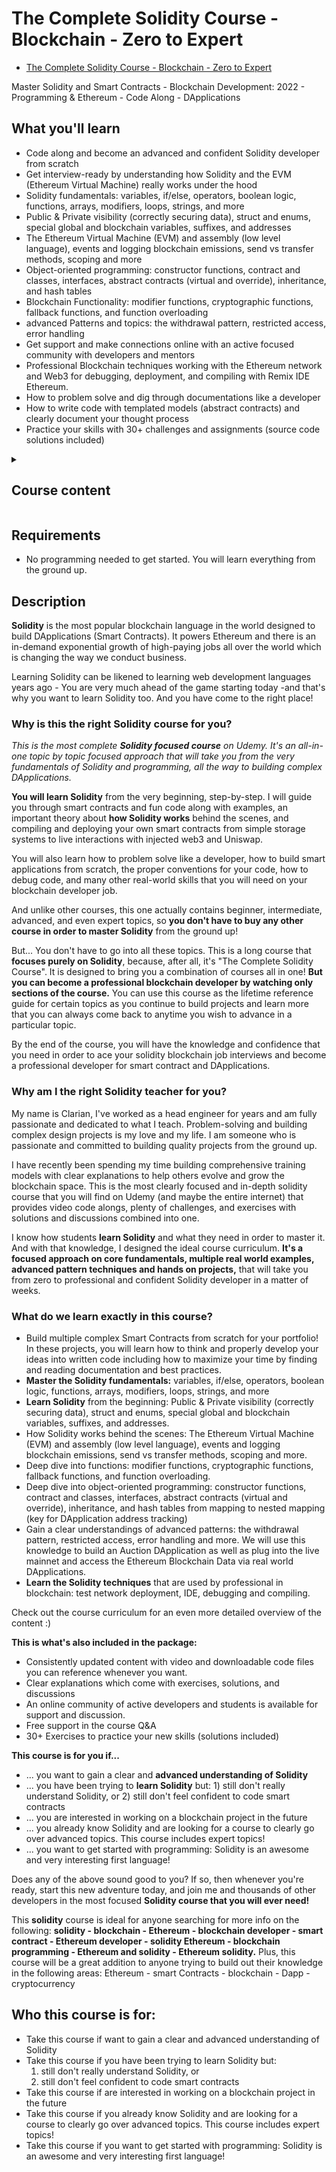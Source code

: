 # The Complete Solidity Course - Blockchain - Zero to Expert

- [The Complete Solidity Course - Blockchain - Zero to Expert](https://www.udemy.com/course/the-complete-solidity-course-blockchain-zero-to-expert/)

Master Solidity and Smart Contracts - Blockchain Development: 2022 - Programming & Ethereum - Code Along - DApplications

##  What you'll learn
-   Code along and become an advanced and confident Solidity developer from scratch
-   Get interview-ready by understanding how Solidity and the EVM (Ethereum Virtual Machine) really works under the hood
-   Solidity fundamentals: variables, if/else, operators, boolean logic, functions, arrays, modifiers, loops, strings, and more
-   Public & Private visibility (correctly securing data), struct and enums, special global and blockchain variables, suffixes, and addresses
-   The Ethereum Virtual Machine (EVM) and assembly (low level language), events and logging blockchain emissions, send vs transfer methods, scoping and more
-   Object-oriented programming: constructor functions, contract and classes, interfaces, abstract contracts (virtual and override), inheritance, and hash tables
-   Blockchain Functionality: modifier functions, cryptographic functions, fallback functions, and function overloading
-   advanced Patterns and topics: the withdrawal pattern, restricted access, error handling
-   Get support and make connections online with an active focused community with developers and mentors
-   Professional Blockchain techniques working with the Ethereum network and Web3 for debugging, deployment, and compiling with Remix IDE Ethereum.
-   How to problem solve and dig through documentations like a developer
-   How to write code with templated models (abstract contracts) and clearly document your thought process
-   Practice your skills with 30+ challenges and assignments (source code solutions included)

<details>
  <summary><h2>Course content</h2></summary>

>   14 sections • 189 lectures • 16h 30m total length

<details>
  <summary>Section 1: First Steps - How To Succeed In This Course</summary>

  1.  [What is a smart contract - Solidity](.)    
  1.  [Join our Online School (Developers and Mentors)](.)    
  1.  [Exercise: Meet the Community](.)    
  1.  [What is an IDE - Remix Ethereum](.)    
  1.  [Remix Ethereum - IDE Basics (How to use an IDE)](.)    
  1.  [How to Code Along with me throughout this Course](.)    
  1.  [Exercise - Get Familiar With the Remix Ethereum IDE](.)    
  1.  [What are comments in Solidity](.)    
  1.  [Why Comments are important!](.)    
</details>

<details>
  <summary>Section 2: Introduction To Solidity(For Complete Beginner)</summary>

  10.  [Solidity For Beginners - Welcome to your new journey!](.)      
  1.  [Copy & Paste Your First Smart Contract :)](.)      
  1.  [Compile & Deploy Your First Smart Contract](.)      
  1.  [Exercise - Recongifure A Solidity Smart Contract](.)      
  1.  [Solution - Reconfigure A Solidity Smart Contract](.)      
  1.  [Introduction To Pragma Solidity (Compiling Versions)](.)      
  1.  [How to understand Pragma Solidity](.)      
  1.  [Exercise - Instantiate Solidity](.)      
  1.  [Solution - Instantiate Solidity](.)      
  1.  [First Assignment - Ask One](.)      
</details>

<details>
  <summary>Section 3: Learn Solidity - Basics I</summary>

  20.  [General Introduction To Variables & Types](.)      
  1.  [Introduction To Booleans, Integers, & Strings](.)      
  1.  [Writing Solidity Variables](.)      
  1.  [Exercise - Write Solidity](.)      
  1.  [Solution - Write Solidity](.)      
  1.  [What Are Functions - In Solidity](.)      
  1.  [How To Write Functions in Solidity](.)      
  1.  [Scope - Functions and Variables in Solidity](.)      
  1.  [Exercise - Write Your First Smart Contract - Calculator](.)      
  1.  [Solution - Write Your First Smart Contract - Calculator](.)      
  1.  [Debug Assignment](.)      
  1.  [What is the Ethereum Virtual Machine (EVM)](.)      
  1.  [Exercise: Meet A Live Web3 Community and Decentralized Project](.)      
</details>

<details>
  <summary>Section 4: Learn Solidity - Basic II (Conditional, Scope & Visibility)</summary>

  33.  [Decision Making in Solidity](.)      
  1.  [How To Write If else statements in Solidity](.)      
  1.  [Exercise - Write an Airdrop If Statement in Solidity (Exercise with Solution)](.)      
  1.  [Visibility - Public Private Internal External - in Solidity](.)      
  1.  [Scope & State in Solidity](.)      
  1.  [Exercise - Strengthen Your Understanding Of Scope and State](.)      
  1.  [Solution - Strengthen Your Understanding Of Scope and State](.)      
  1.  [Visibility - Public Private Interal External - in Solidity II](.)      
  1.  [Visibility - Public Private Internal External - in Solidity III](.)      
  1.  [Operators in Solidity](.)      
  1.  [Arithmetic Operators in Solidity](.)      
  1.  [The Remainder Operator in Solidity](.)      
  1.  [How to calculate the Modulo Remainder - Trick](.)      
  1.  [Exercise - Arithmetic Operator Practice](.)      
  1.  [Solution - Arithmetic Operator Practice](.)      
  1.  [Comparison Opeartors in Solidity](.)      
  1.  [Exericse - Comparison Operators](.)      
  1.  [Solution - Comparison Opeartors](.)      
  1.  [Logical Operators in Solidity](.)      
  1.  [Exercise Logical Operators](.)      
  1.  [Solution - Logical Operators](.)      
  1.  [The Assignment Operator in Solidity](.)      
  1.  [Exercise - Final Solidity Operator Test](.)      
  1.  [Solution - Final Solidity Operator Test](.)      
  1.  [Assignment - Investigate Solidity And Make a Critical Assessment](.)      
</details>

<details>
  <summary>Section 5: Learn Solidity - Basic III</summary>

  58.  [How to improve your skills with this course](.)      
  1.  [Review - Modulo & Fun Math in Solidity](.)      
  1.  [The For Loop in Solidity](.)      
  1.  [Exercise - How to loop in Solidity](.)      
  1.  [Solution - How to loop in Solidity](.)      
  1.  [Strings in Solidity](.)      
  1.  [Memory Keyword in Solidity](.)      
  1.  [Bytes vs Strings in Solidity](.)      
  1.  [Bytes vs Strings in Solidity II](.)      
  1.  [Exercise - Writing Strings in Solidity](.)      
  1.  [Solution - Writing Strings in Solidity](.)      
</details>

<details>
  <summary>Section 6: Structure & Libraries in Solidity</summary>

  69.  [What are Constructors in Soliditiy](.)      
  1.  [Exercise - Build A Constructor in Soliditiy](.)      
  1.  [Solution - Build A Constructor in Solidity](.)      
  1.  [Arrays in Solidity - Pop Push and Length Methods](.)      
  1.  [Arrays in Solidity - Delete](.)      
  1.  [Exercise - Compact Array](.)      
  1.  [Solution - Compact Array](.)      
  1.  [What are Enums in Solidity](.)      
  1.  [Exercise - How To Write Enums](.)      
  1.  [Solution - How To Write Enums](.)      
  1.  [What are Structs in Solidity](.)      
  1.  [Exercise - Structs in Solidity](.)      
  1.  [Solution - Structs in Solidity](.)      
  1.  [Mapping in Solidity](.)      
  1.  [Exercise - Set Keys and Values](.)      
  1.  [Mapping & Struct Assignment](.)      
  1.  [Solution - Mapping & Struct Assignment](.)      
  1.  [Nested Mapping in Solidity](.)      
  1.  [Pairing Addresses Assignment](.)      
</details>

<details>
  <summary>Section 7: Learn Solidity Basics IV (Conversions and Special Variables)</summary>

  88.  [Bits and Uints - Conversion in Solidity](.)      
  1.  [Exercise - Bits & Bytes](.)      
  1.  [Solution - Bits & Bytes](.)      
  1.  [Ether Units and Denominations in Solidity](.)      
  1.  [Exercise - Assert Ether to Wei](.)      
  1.  [Solution - Assert Ether to Wei](.)      
  1.  [Exercise - Assert Time and Dates in Solidity](.)      
  1.  [Solution - Assert Time and Dates Suffix in Solidity](.)      
  1.  [Global variables in Solidity](.)      
  1.  [Global Variables in Solidity II](.)      
  1.  [Blockchain Variables](.)      
  1.  [Discussion - What is A Blockchain](.)      
</details>

<details>
  <summary>Section 8: Learn Functions in Solidity</summary>

  100.  [Overview on Functions in this Solidity Course](.)      
  1.  [What are Function Modifiers in Solidity](.)      
  1.  [How to write a Function Modifier in Solidity](.)      
  1.  [Exercise - Write a Function Modifier](.)      
  1.  [Solution - Write a Function Modifier](.)      
  1.  [The View Keyword in Solidity](.)      
  1.  [What does Pure mean in Solidity](.)      
  1.  [Exercise - View and Pure Functions](.)      
  1.  [Solution - View and Pure Functions](.)      
  1.  [The Fallback Function in Solidity I](.)      
  1.  [The Fallback Function in Solidity II](.)      
  1.  [The Fallback Function in Solidity III](.)      
  1.  [Exercise - Write a Fallback Function](.)      
  1.  [Function Overloading in Solidity](.)      
  1.  [Exercise - Write a Function Overload](.)      
  1.  [Solution - Write a Function Overload](.)      
  1.  [What are Cryptographic Functions](.)      
  1.  [Build A Random Generator Function](.)      
  1.  [Smart Contract Oracles](.)      
  1.  [Exercise - Cryptographic Oracle Contract](.)      
  1.  [Solution - Cryptographic Oracle Contract](.)      
</details>

<details>
  <summary>Section 9: Crytocurrency (Code - Along) & Smart Contracts - Fundamentals</summary>

  121.  [Crypto Coin Solution](.)      
  1.  [Crypto Token - Smart Contract Setup](.)      
  1.  [Minting Function in Solidity](.)      
  1.  [Send Tokens Function in Solidity](.)      
  1.  [Review: ERC20 Contract Intro](.)      
  1.  [Deploy Your First Crypto Coin :)](.)      
  1.  [Crypto Tokens Assignment](.)      
</details>

<details>
  <summary>Section 10: Solidity Patterns I - Cybersecurity</summary>

  128.  [Obvious (but helpful) Advice - Take your time with new things](.)      
  1.  [Leveling up in Solidity](.)      
  1.  [Pop Quiz - Looping & Transactions in Solidity](.)      
  1.  [Solution - Pop Quiz - Looping & Transactions in Solidity](.)      
  1.  [Smart Contracts - Points of Failure](.)      
  1.  [Should Contracts be allowed to receive funds? (Thought Experiment)](.)      
  1.  [A Vulnerable Smart Contract](.)      
  1.  [How To Hack A Smart Contract (Malicious Constructor Trick)](.)      
  1.  [Coding In Terms of Higher Patterns](.)      
  1.  [Transfer Vs Send Method in Solidity](.)      
  1.  [The Withdrawal Pattern in Solidity](.)      
  1.  [Exercise - Write a Withdrawal Function](.)      
  1.  [Solution - How To Write a Withdrawal Function in Solidity](.)      
  1.  [Discussion - What is a DApp](.)      
</details>

<details>
  <summary>Section 11: Solidity Patterns II - Restricted Access</summary>

  142.  [The Restricted Access Pattern](.)      
  1.  [Exercise - Modifier Function](.)      
  1.  [Solution - Modifier Function](.)      
  1.  [Only After Modifier in Solidity I](.)      
  1.  [Only After Modifier in Solidity II](.)      
  1.  [Exercise - Cost Restriction in Solidity](.)      
  1.  [Solution - Cost Restriction in Solidity](.)      
  1.  [Optional Bonus - Cost Restriction in Solidity](.)   
</details>

<details>
  <summary>Section 12: Learn Advanced Solidity I (Inheritance & Abstractions)</summary>

  150.  [Entrance Exam For The Advanced Solidity Sections](.)      
  1.  [Assignment - Share Your Entrance Exam Code Solution](.)      
  1.  [Solution - Contract Visibility Advanced](.)      
  1.  [Solution Contract Visibility Advanced II](.)      
  1.  [An Overview on Advanced Solidity in this Course](.)      
  1.  [What is Inheritance in Solidity](.)      
  1.  [Exercise - Inheritance with Smart Contracts](.)      
  1.  [Solution - Inheritance with Smart Contracts](.)      
  1.  [What Exactly Are Events in Solidity](.)      
  1.  [What Are Abstract Contracts in Solidity](.)      
  1.  [Virtual & Override in Abstract Contracts](.)      
  1.  [Exercise - Abstract Contract Calculator](.)      
  1.  [Solution - Abstract Contract Calculator](.)      
</details>

<details>
  <summary>Section 13: Learn Advanced Solidity II</summary>

  163.  [What are Interfaces in Solidity](.)      
  1.  [Injected Web3 Interface Exercise Prerequisite](.)      
  1.  [Exercise - Uniswap Interactions with Interfaces](.)      
  1.  [Solution Uniswap Interactions with Interfaces](.)      
  1.  [What are Libraries in Solidity](.)      
  1.  [Exercise - Access Library with Using A for B Pattern](.)      
  1.  [Solution - Access Library with Using A for B](.)      
  1.  [Assignment - Create Your Own Solidity Library](.)      
  1.  [Assemby & EVM OpCodes with Solidity](.)      
  1.  [How to write Assembly in Solidity](.)      
  1.  [Exercise - Use Assembly to run Byte Conversions](.)      
  1.  [Solution - Use Assembly to run Byte Conversions](.)      
  1.  [Overview of Error Handling in Solidity](.)      
  1.  [How does Require work in Solidity](.)      
  1.  [How does Revert work in Solidity](.)      
  1.  [How does Assert work in Solidity](.)      
  1.  [Exercise - Error Handling in Solidity](.)      
  1.  [Solution - Error Handling in Solidity](.)      
  1.  [Final Exercise - Build an Auction DApplication](.)      
  1.  [Solution - State Variables and Constructor - Auction](.)      
  1.  [Solution - Bid Function - Auction](.)      
  1.  [Solution - Withdrawal Function - Auction](.)      
  1.  [Solution - Final Auction Solution](.)      
  1.  [Final Assignment - Additional Auction Feature Implementation](.)      
</details>

<details>
  <summary>Section 14: The End!</summary>

  187.  [One Last Chance to Make This Course Better for Your Permanent Learning Library](.)  
  1.  [Alumni](.)  
  1.  [Final Concluision](.)  
</details>

</details>

##  Requirements

-   No programming needed to get started. You will learn everything from the ground up.

##  Description

**Solidity** is the most popular blockchain language in the world designed to build DApplications (Smart Contracts). It powers Ethereum and there is an in-demand exponential growth of high-paying jobs all over the world which is changing the way we conduct business.

Learning Solidity can be likened to learning web development languages years ago - You are very much ahead of the game starting today -and that's why you want to learn Solidity too. And you have come to the right place!

###  **Why is this the right Solidity course for you?**

*This is the most complete **Solidity focused course** on Udemy. It's an all-in-one topic by topic focused approach that will take you from the very fundamentals of Solidity and programming, all the way to building complex DApplications.*

**You will learn Solidity** from the very beginning, step-by-step. I will guide you through smart contracts and fun code along with examples, an important theory about **how Solidity works** behind the scenes, and compiling and deploying your own smart contracts from simple storage systems to live interactions with injected web3 and Uniswap.

You will also learn how to problem solve like a developer, how to build smart applications from scratch, the proper conventions for your code, how to debug code, and many other real-world skills that you will need on your blockchain developer job.

And unlike other courses, this one actually contains beginner, intermediate, advanced, and even expert topics, so **you don't have to buy any other course in order to master Solidity** from the ground up!

But... You don't have to go into all these topics. This is a long course that **focuses purely on Solidity**, because, after all, it's "The Complete Solidity Course". It is designed to bring you a combination of courses all in one! **But you can become a professional blockchain developer by watching only sections of the course.** You can use this course as the lifetime reference guide for certain topics as you continue to build projects and learn more that you can always come back to anytime you wish to advance in a particular topic.

By the end of the course, you will have the knowledge and confidence that you need in order to ace your solidity blockchain job interviews and become a professional developer for smart contract and DApplications.

### **Why am I the right Solidity teacher for you?**

My name is Clarian, I've worked as a head engineer for years and am fully passionate and dedicated to what I teach. Problem-solving and building complex design projects is my love and my life. I am someone who is passionate and committed to building quality projects from the ground up.

I have recently been spending my time building comprehensive training models with clear explanations to help others evolve and grow the blockchain space. This is the most clearly focused and in-depth solidity course that you will find on Udemy (and maybe the entire internet) that provides video code alongs, plenty of challenges, and exercises with solutions and discussions combined into one.

I know how students **learn Solidity** and what they need in order to master it. And with that knowledge, I designed the ideal course curriculum. **It's a focused approach on core fundamentals, multiple real world examples, advanced pattern techniques and hands on projects,** that will take you from zero to professional and confident Solidity developer in a matter of weeks.

### **What do we learn exactly in this course?**

- Build multiple complex Smart Contracts from scratch for your portfolio! In these projects, you will learn how to think and properly develop your ideas into written code including how to maximize your time by finding and reading documentation and best practices. 
- **Master the Solidity fundamentals:** variables, if/else, operators, boolean logic, functions, arrays, modifiers, loops, strings, and more
- **Learn Solidity** from the beginning: Public & Private visibility (correctly securing data), struct and enums, special global and blockchain variables, suffixes, and addresses.
- How Solidity works behind the scenes: The Ethereum Virtual Machine (EVM) and assembly (low level language), events and logging blockchain emissions, send vs transfer methods, scoping and more.
- Deep dive into functions: modifier functions, cryptographic functions, fallback functions, and function overloading.
- Deep dive into object-oriented programming: constructor functions, contract and classes, interfaces, abstract contracts (virtual and override), inheritance, and hash tables from mapping to nested mapping (key for DApplication address tracking)
- Gain a clear understandings of advanced patterns: the withdrawal pattern, restricted access, error handling and more. We will use this knowledge to build an Auction DApplication as well as plug into the live mainnet and access the Ethereum Blockchain Data via real world DApplications.
- **Learn the Solidity techniques** that are used by professional in blockchain: test network deployment, IDE, debugging and compiling.

Check out the course curriculum for an even more detailed overview of the content :)

**This is what's also included in the package:**
- Consistently updated content with video and downloadable code files you can reference whenever you want.
- Clear explanations which come with exercises, solutions, and discussions
- An online community of active developers and students is available for support and discussion.
- Free support in the course Q&A
- 30+ Exercises to practice your new skills (solutions included)

**This course is for you if...**

- ... you want to gain a clear and **advanced understanding of Solidity**
- ... you have been trying to **learn Solidity** but: 1) still don't really understand Solidity, or 2) still don't feel confident to code smart contracts
- ... you are interested in working on a blockchain project in the future
- ... you already know Solidity and are looking for a course to clearly go over advanced topics. This course includes expert topics!
- ... you want to get started with programming: Solidity is an awesome and very interesting first language!

Does any of the above sound good to you? If so, then whenever you're ready, start this new adventure today, and join me and thousands of other developers in the most focused **Solidity course that you will ever need!**

This **solidity** course is ideal for anyone searching for more info on the following: **solidity - blockchain - Ethereum - blockchain developer - smart contract - Ethereum developer - solidity Ethereum - blockchain programming - Ethereum and solidity - Ethereum solidity.** Plus, this course will be a great addition to anyone trying to build out their knowledge in the following areas:
Ethereum - smart Contracts - blockchain - Dapp - cryptocurrency

##  Who this course is for:
-   Take this course if want to gain a clear and advanced understanding of Solidity
-   Take this course if you have been trying to learn Solidity but: 
    1) still don't really understand Solidity, or
    2) still don't feel confident to code smart contracts
-   Take this course if are interested in working on a blockchain project in the future
-   Take this course if you already know Solidity and are looking for a course to clearly go over advanced topics. This course includes expert topics!
-   Take this course if you want to get started with programming: Solidity is an awesome and very interesting first language!